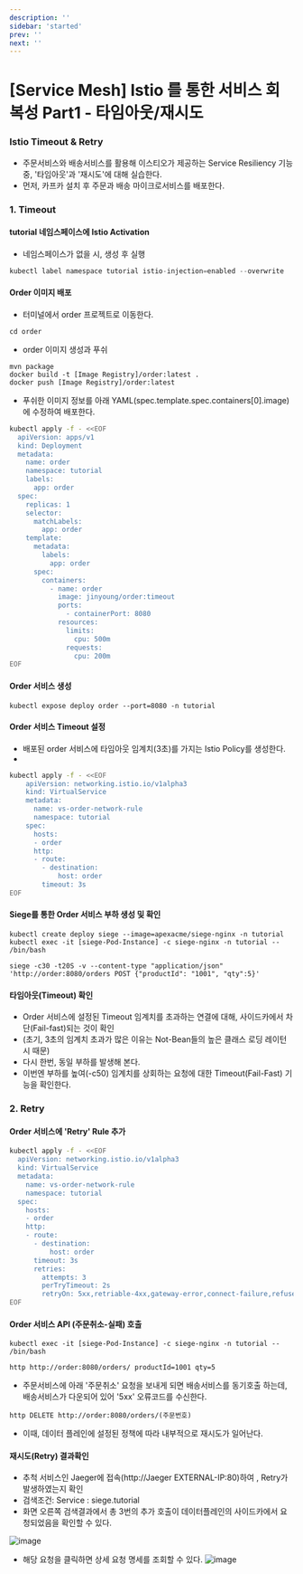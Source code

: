 ```yaml
---
description: ''
sidebar: 'started'
prev: ''
next: ''
---
```


# [Service Mesh] Istio 를 통한 서비스 회복성 Part1 - 타임아웃/재시도

### Istio Timeout & Retry

- 주문서비스와 배송서비스를 활용해 이스티오가 제공하는 Service Resiliency 기능 중, '타임아웃'과 '재시도'에 대해 실습한다. 
- 먼저, 카프카 설치 후 주문과 배송 마이크로서비스를 배포한다.
 
### 1. Timeout

#### tutorial 네임스페이스에 Istio Activation
- 네임스페이스가 없을 시, 생성 후 실행
```java
kubectl label namespace tutorial istio-injection=enabled --overwrite
```

#### Order 이미지 배포
- 터미널에서 order 프로젝트로 이동한다.
```
cd order
```
- order 이미지 생성과 푸쉬
```
mvn package
docker build -t [Image Registry]/order:latest .
docker push [Image Registry]/order:latest
```
- 푸쉬한 이미지 정보를 아래 YAML(spec.template.spec.containers&#91;0&#93;.image)에 수정하여 배포한다.

```bash
kubectl apply -f - <<EOF
  apiVersion: apps/v1
  kind: Deployment
  metadata:
    name: order
    namespace: tutorial
    labels:
      app: order
  spec:
    replicas: 1
    selector:
      matchLabels:
        app: order
    template:
      metadata:
        labels:
          app: order
      spec:
        containers:
          - name: order
            image: jinyoung/order:timeout
            ports:
              - containerPort: 8080
            resources:
              limits:
                cpu: 500m
              requests:
                cpu: 200m
EOF
```

#### Order 서비스 생성
```
kubectl expose deploy order --port=8080 -n tutorial
```

#### Order 서비스 Timeout 설정
- 배포된 order 서비스에 타임아웃 임계치(3초)를 가지는 Istio Policy를 생성한다.
- 
```bash
kubectl apply -f - <<EOF
    apiVersion: networking.istio.io/v1alpha3
    kind: VirtualService
    metadata:
      name: vs-order-network-rule
      namespace: tutorial
    spec:
      hosts:
      - order
      http:
      - route:
        - destination:
            host: order
        timeout: 3s
EOF
```
#### Siege를 통한 Order 서비스 부하 생성 및 확인
```
kubectl create deploy siege --image=apexacme/siege-nginx -n tutorial
kubectl exec -it [siege-Pod-Instance] -c siege-nginx -n tutorial -- /bin/bash
```
```
siege -c30 -t20S -v --content-type "application/json" 'http://order:8080/orders POST {"productId": "1001", "qty":5}'
```
#### 타임아웃(Timeout) 확인
- Order 서비스에 설정된 Timeout 임계치를 초과하는 연결에 대해, 사이드카에서  차단(Fail-fast)되는 것이 확인
- (초기, 3초의 임계치 초과가 많은  이유는 Not-Bean들의 높은 클래스 로딩 레이턴시 때문)
- 다시 한번, 동일 부하를 발생해 본다.
- 이번엔 부하를 높여(-c50) 임계치를 상회하는 요청에 대한 Timeout(Fail-Fast) 기능을 확인한다.

### 2. Retry

#### Order 서비스에 'Retry' Rule 추가

```bash
kubectl apply -f - <<EOF
  apiVersion: networking.istio.io/v1alpha3
  kind: VirtualService
  metadata:
    name: vs-order-network-rule
    namespace: tutorial
  spec:
    hosts:
    - order
    http:
    - route:
      - destination:
          host: order
      timeout: 3s
      retries:
        attempts: 3
        perTryTimeout: 2s
        retryOn: 5xx,retriable-4xx,gateway-error,connect-failure,refused-stream
EOF
```

#### Order 서비스 API (주문취소-실패) 호출
```
kubectl exec -it [siege-Pod-Instance] -c siege-nginx -n tutorial -- /bin/bash

http http://order:8080/orders/ productId=1001 qty=5
```
- 주문서비스에 아래 '주문취소' 요청을 보내게 되면 배송서비스를 동기호출 하는데, 배송서비스가 다운되어 있어 '5xx' 오류코드를 수신한다. 
```
http DELETE http://order:8080/orders/(주문번호)
```
- 이때, 데이터 플레인에 설정된 정책에 따라 내부적으로 재시도가 일어난다.


#### 재시도(Retry) 결과확인

- 추척 서비스인 Jaeger에 접속(http://Jaeger EXTERNAL-IP:80)하여 , Retry가 발생하였는지 확인
- 검색조건: Service : siege.tutorial
- 화면 오른쪽 검색결과에서  총 3번의 추가 호출이 데이터플레인의 사이드카에서 요청되었음을 확인할 수 있다.

![image](https://user-images.githubusercontent.com/35618409/135967043-086c621e-c04a-4089-8432-e3db8a999a95.png)

- 해당 요청을 클릭하면 상세 요청 명세를 조회할 수 있다.
![image](https://user-images.githubusercontent.com/35618409/135967305-a6c93ef4-b2f1-48dd-8186-1ac20025b7f7.png)
